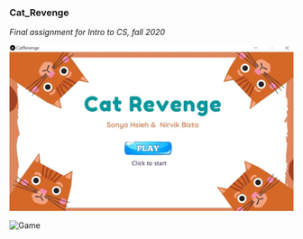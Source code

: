 ### Cat_Revenge
*Final assignment for Intro to CS, fall 2020*

![Start page](https://github.com/yaya1721/Cat_Revenge/blob/main/Cover.jpg)

![Game](https://github.com/yaya1721/Cat_Revenge/blob/main/Screenshot.png)

